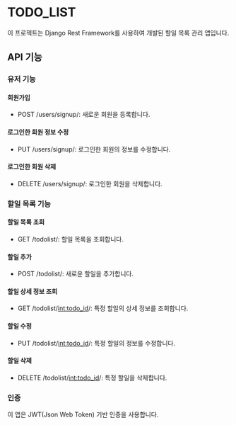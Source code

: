 # TODO_LIST

이 프로젝트는 Django Rest Framework를 사용하여 개발된 할일 목록 관리 앱입니다.

## API 기능

### 유저 기능

#### 회원가입

- POST /users/signup/: 새로운 회원을 등록합니다.

#### 로그인한 회원 정보 수정

- PUT /users/signup/: 로그인한 회원의 정보를 수정합니다.

#### 로그인한 회원 삭제

- DELETE /users/signup/: 로그인한 회원을 삭제합니다.

### 할일 목록 기능

#### 할일 목록 조회

- GET /todolist/: 할일 목록을 조회합니다.

#### 할일 추가

- POST /todolist/: 새로운 할일을 추가합니다.

#### 할일 상세 정보 조회

- GET /todolist/<int:todo_id>/: 특정 할일의 상세 정보를 조회합니다.

#### 할일 수정

- PUT /todolist/<int:todo_id>/: 특정 할일의 정보를 수정합니다.

#### 할일 삭제

- DELETE /todolist/<int:todo_id>/: 특정 할일을 삭제합니다.

### 인증

이 앱은 JWT(Json Web Token) 기반 인증을 사용합니다.
